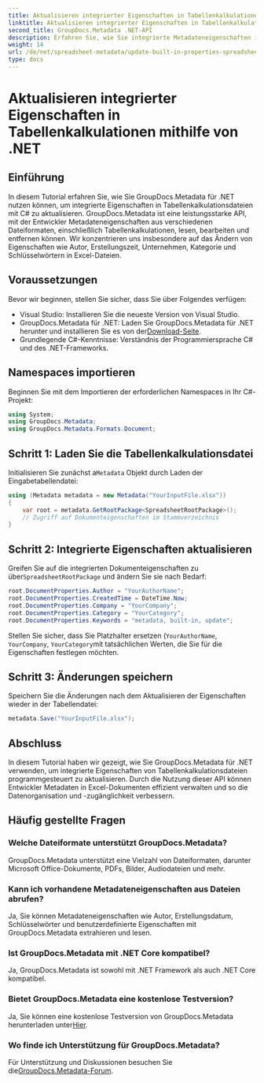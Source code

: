 ```yaml
---
title: Aktualisieren integrierter Eigenschaften in Tabellenkalkulationen mithilfe von .NET
linktitle: Aktualisieren integrierter Eigenschaften in Tabellenkalkulationen mithilfe von .NET
second_title: GroupDocs.Metadata .NET-API
description: Erfahren Sie, wie Sie integrierte Metadateneigenschaften in Excel-Dateien mit GroupDocs.Metadata für .NET aktualisieren. Ändern Sie Autor, Erstellungszeit, Unternehmen und mehr mit C#.
weight: 14
url: /de/net/spreadsheet-metadata/update-built-in-properties-spreadsheets/
type: docs
---
```

# Aktualisieren integrierter Eigenschaften in Tabellenkalkulationen mithilfe von .NET

## Einführung
In diesem Tutorial erfahren Sie, wie Sie GroupDocs.Metadata für .NET nutzen können, um integrierte Eigenschaften in Tabellenkalkulationsdateien mit C# zu aktualisieren. GroupDocs.Metadata ist eine leistungsstarke API, mit der Entwickler Metadateneigenschaften aus verschiedenen Dateiformaten, einschließlich Tabellenkalkulationen, lesen, bearbeiten und entfernen können. Wir konzentrieren uns insbesondere auf das Ändern von Eigenschaften wie Autor, Erstellungszeit, Unternehmen, Kategorie und Schlüsselwörtern in Excel-Dateien.
## Voraussetzungen
Bevor wir beginnen, stellen Sie sicher, dass Sie über Folgendes verfügen:
- Visual Studio: Installieren Sie die neueste Version von Visual Studio.
-  GroupDocs.Metadata für .NET: Laden Sie GroupDocs.Metadata für .NET herunter und installieren Sie es von der[Download-Seite](https://releases.groupdocs.com/metadata/net/).
- Grundlegende C#-Kenntnisse: Verständnis der Programmiersprache C# und des .NET-Frameworks.

## Namespaces importieren
Beginnen Sie mit dem Importieren der erforderlichen Namespaces in Ihr C#-Projekt:
```csharp
using System;
using GroupDocs.Metadata;
using GroupDocs.Metadata.Formats.Document;
```
## Schritt 1: Laden Sie die Tabellenkalkulationsdatei
 Initialisieren Sie zunächst a`Metadata` Objekt durch Laden der Eingabetabellendatei:
```csharp
using (Metadata metadata = new Metadata("YourInputFile.xlsx"))
{
    var root = metadata.GetRootPackage<SpreadsheetRootPackage>();
    // Zugriff auf Dokumenteigenschaften im Stammverzeichnis
}
```
## Schritt 2: Integrierte Eigenschaften aktualisieren
 Greifen Sie auf die integrierten Dokumenteigenschaften zu über`SpreadsheetRootPackage` und ändern Sie sie nach Bedarf:
```csharp
root.DocumentProperties.Author = "YourAuthorName";
root.DocumentProperties.CreatedTime = DateTime.Now;
root.DocumentProperties.Company = "YourCompany";
root.DocumentProperties.Category = "YourCategory";
root.DocumentProperties.Keywords = "metadata, built-in, update";
```
Stellen Sie sicher, dass Sie Platzhalter ersetzen (`YourAuthorName`, `YourCompany`, `YourCategory`mit tatsächlichen Werten, die Sie für die Eigenschaften festlegen möchten.
## Schritt 3: Änderungen speichern
Speichern Sie die Änderungen nach dem Aktualisieren der Eigenschaften wieder in der Tabellendatei:
```csharp
metadata.Save("YourInputFile.xlsx");
```

## Abschluss
In diesem Tutorial haben wir gezeigt, wie Sie GroupDocs.Metadata für .NET verwenden, um integrierte Eigenschaften von Tabellenkalkulationsdateien programmgesteuert zu aktualisieren. Durch die Nutzung dieser API können Entwickler Metadaten in Excel-Dokumenten effizient verwalten und so die Datenorganisation und -zugänglichkeit verbessern.

## Häufig gestellte Fragen
### Welche Dateiformate unterstützt GroupDocs.Metadata?
GroupDocs.Metadata unterstützt eine Vielzahl von Dateiformaten, darunter Microsoft Office-Dokumente, PDFs, Bilder, Audiodateien und mehr.
### Kann ich vorhandene Metadateneigenschaften aus Dateien abrufen?
Ja, Sie können Metadateneigenschaften wie Autor, Erstellungsdatum, Schlüsselwörter und benutzerdefinierte Eigenschaften mit GroupDocs.Metadata extrahieren und lesen.
### Ist GroupDocs.Metadata mit .NET Core kompatibel?
Ja, GroupDocs.Metadata ist sowohl mit .NET Framework als auch .NET Core kompatibel.
### Bietet GroupDocs.Metadata eine kostenlose Testversion?
 Ja, Sie können eine kostenlose Testversion von GroupDocs.Metadata herunterladen unter[Hier](https://releases.groupdocs.com/).
### Wo finde ich Unterstützung für GroupDocs.Metadata?
 Für Unterstützung und Diskussionen besuchen Sie die[GroupDocs.Metadata-Forum](https://forum.groupdocs.com/c/metadata/14).